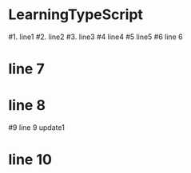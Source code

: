 # LearningTypeScript
#1. line1
#2. line2
#3. line3
#4 line4
#5 line5
#6 line 6
# line 7 
# line 8
#9 line 9 update1
# line 10
